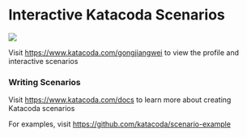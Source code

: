 # Interactive Katacoda Scenarios

[![](http://shields.katacoda.com/katacoda/gongjiangwei/count.svg)](https://www.katacoda.com/gongjiangwei "Get your profile on Katacoda.com")

Visit https://www.katacoda.com/gongjiangwei to view the profile and interactive scenarios

### Writing Scenarios
Visit https://www.katacoda.com/docs to learn more about creating Katacoda scenarios

For examples, visit https://github.com/katacoda/scenario-example
